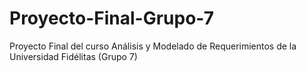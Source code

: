 # Proyecto-Final-Grupo-7
Proyecto Final del curso Análisis y Modelado de Requerimientos de la Universidad Fidélitas (Grupo 7)
